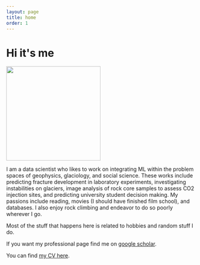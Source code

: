 ```yaml
---
layout: page
title: home
order: 1
---
```


# Hi it's me

<img src="https://i.imgur.com/POQODZA.jpg" width="250" />

I am a data scientist who likes to work on integrating ML within the problem spaces of geophysics, glaciology, and social science. These works include predicting fracture development in laboratory experiments, investigating instabilities on glaciers, image analysis of rock core samples to assess CO2 injection sites, and predicting university student decision making. My passions include reading, movies (I should have finished film school), and databases. I also enjoy rock climbing and endeavor to do so poorly wherever I go.

Most of the stuff that happens here is related to hobbies and random stuff I do. 

If you want my professional page find me on [google scholar](https://scholar.google.no/citations?user=OFBaoZEAAAAJ&hl=en).

You can find [my CV here](https://github.com/mnky9800n/john-aiken---cv/blob/main/john_aiken___cv.pdf).

